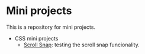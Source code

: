 # Mini projects

This is a repository for mini projects.

- CSS mini projects
   - [Scroll Snap](css-scroll-snap): testing the scroll snap funcionality.

